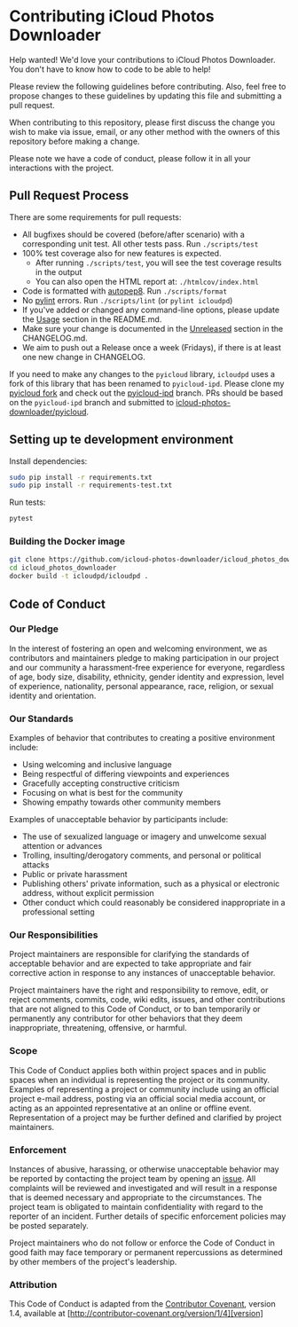# Contributing iCloud Photos Downloader

Help wanted!  We'd love your contributions to iCloud Photos Downloader. You don't have to know how to code to be able to help!

Please review the following guidelines before contributing.  Also, feel free to propose changes to these guidelines by updating this file and submitting a pull request.

When contributing to this repository, please first discuss the change you wish to make via issue,
email, or any other method with the owners of this repository before making a change.

Please note we have a code of conduct, please follow it in all your interactions with the project.

## Pull Request Process

There are some requirements for pull requests:

- All bugfixes should be covered (before/after scenario) with a corresponding
  unit test. All other tests pass. Run `./scripts/test`
- 100% test coverage also for new features is expected.
  - After running `./scripts/test`, you will see the test coverage results in the output
  - You can also open the HTML report at: `./htmlcov/index.html`
- Code is formatted with [autopep8](https://github.com/hhatto/autopep8). Run `./scripts/format`
- No [pylint](https://www.pylint.org/) errors. Run `./scripts/lint` (or `pylint icloudpd`)
- If you've added or changed any command-line options,
  please update the [Usage](README.md#usage) section in the README.md.
- Make sure your change is documented in the
[Unreleased](CHANGELOG.md#unreleased) section in the CHANGELOG.md.
- We aim to push out a Release once a week (Fridays),  if there is at least one new change in CHANGELOG.

If you need to make any changes to the `pyicloud` library,
`icloudpd` uses a fork of this library that has been renamed to `pyicloud-ipd`.
Please clone my [pyicloud fork](https://github.com/icloud-photos-downloader/pyicloud)
and check out the [pyicloud-ipd](https://github.com/icloud-photos-downloader/pyicloud/tree/pyicloud-ipd)
branch. PRs should be based on the `pyicloud-ipd` branch and submitted to
[icloud-photos-downloader/pyicloud](https://github.com/icloud-photos-downloader/pyicloud).

## Setting up te development environment

Install dependencies:

``` sh
sudo pip install -r requirements.txt
sudo pip install -r requirements-test.txt
```

Run tests:

``` sh
pytest
```

### Building the Docker image

``` sh
git clone https://github.com/icloud-photos-downloader/icloud_photos_downloader.git
cd icloud_photos_downloader
docker build -t icloudpd/icloudpd .
```

## Code of Conduct

### Our Pledge

In the interest of fostering an open and welcoming environment, we as
contributors and maintainers pledge to making participation in our project and
our community a harassment-free experience for everyone, regardless of age, body
size, disability, ethnicity, gender identity and expression, level of experience,
nationality, personal appearance, race, religion, or sexual identity and
orientation.

### Our Standards

Examples of behavior that contributes to creating a positive environment
include:

- Using welcoming and inclusive language
- Being respectful of differing viewpoints and experiences
- Gracefully accepting constructive criticism
- Focusing on what is best for the community
- Showing empathy towards other community members

Examples of unacceptable behavior by participants include:

- The use of sexualized language or imagery and unwelcome sexual attention or
advances
- Trolling, insulting/derogatory comments, and personal or political attacks
- Public or private harassment
- Publishing others' private information, such as a physical or electronic
  address, without explicit permission
- Other conduct which could reasonably be considered inappropriate in a
  professional setting

### Our Responsibilities

Project maintainers are responsible for clarifying the standards of acceptable
behavior and are expected to take appropriate and fair corrective action in
response to any instances of unacceptable behavior.

Project maintainers have the right and responsibility to remove, edit, or
reject comments, commits, code, wiki edits, issues, and other contributions
that are not aligned to this Code of Conduct, or to ban temporarily or
permanently any contributor for other behaviors that they deem inappropriate,
threatening, offensive, or harmful.

### Scope

This Code of Conduct applies both within project spaces and in public spaces
when an individual is representing the project or its community. Examples of
representing a project or community include using an official project e-mail
address, posting via an official social media account, or acting as an appointed
representative at an online or offline event. Representation of a project may be
further defined and clarified by project maintainers.

### Enforcement

Instances of abusive, harassing, or otherwise unacceptable behavior may be
reported by contacting the project team by opening an [issue](https://github.com/icloud-photos-downloader/icloud_photos_downloader/issues/new). All
complaints will be reviewed and investigated and will result in a response that
is deemed necessary and appropriate to the circumstances. The project team is
obligated to maintain confidentiality with regard to the reporter of an incident.
Further details of specific enforcement policies may be posted separately.

Project maintainers who do not follow or enforce the Code of Conduct in good
faith may face temporary or permanent repercussions as determined by other
members of the project's leadership.

### Attribution

This Code of Conduct is adapted from the [Contributor Covenant][homepage], version 1.4,
available at [http://contributor-covenant.org/version/1/4][version]

[homepage]: http://contributor-covenant.org
[version]: http://contributor-covenant.org/version/1/4/
